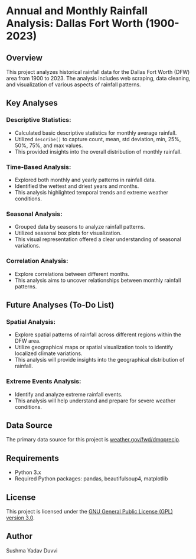 # Annual and Monthly Rainfall Analysis: Dallas Fort Worth (1900-2023)

## Overview
This project analyzes historical rainfall data for the Dallas Fort Worth (DFW) area from 1900 to 2023. The analysis includes web scraping, data cleaning, and visualization of various aspects of rainfall patterns.

## Key Analyses
### Descriptive Statistics:
- Calculated basic descriptive statistics for monthly average rainfall.
- Utilized `describe()` to capture count, mean, std deviation, min, 25%, 50%, 75%, and max values. 
- This provided insights into the overall distribution of monthly rainfall.

### Time-Based Analysis:
- Explored both monthly and yearly patterns in rainfall data.
- Identified the wettest and driest years and months.
- This analysis highlighted temporal trends and extreme weather conditions.

### Seasonal Analysis:
- Grouped data by seasons to analyze rainfall patterns.
- Utilized seasonal box plots for visualization.
- This visual representation offered a clear understanding of seasonal variations.

### Correlation Analysis:
- Explore correlations between different months.
- This analysis aims to uncover relationships between monthly rainfall patterns.

## Future Analyses (To-Do List)
### Spatial Analysis:
- Explore spatial patterns of rainfall across different regions within the DFW area.
- Utilize geographical maps or spatial visualization tools to identify localized climate variations.
- This analysis will provide insights into the geographical distribution of rainfall.

### Extreme Events Analysis:
- Identify and analyze extreme rainfall events.
- This analysis will help understand and prepare for severe weather conditions.

## Data Source
The primary data source for this project is [weather.gov/fwd/dmoprecip](https://www.weather.gov/fwd/dmoprecip).

## Requirements
- Python 3.x
- Required Python packages: pandas, beautifulsoup4, matplotlib

## License
This project is licensed under the [GNU General Public License (GPL) version 3.0](https://choosealicense.com/licenses/gpl-3.0/#).

## Author
Sushma Yadav Duvvi

